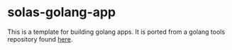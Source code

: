 # solas-golang-app

This is a template for building golang apps. It is ported from a golang tools repository found [here](https://github.com/samsung-cnct/golang-tools/tree/master/goglide-container).